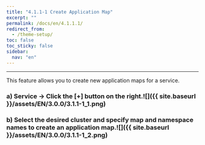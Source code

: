 ```yaml
---
title: "4.1.1-1 Create Application Map"
excerpt: ""
permalink: /docs/en/4.1.1.1/
redirect_from:
  - /theme-setup/
toc: false
toc_sticky: false
sidebar:
  nav: "en"
---
```



---

This feature allows you to create new application maps for a service.

### a\) Service → Click the [+] button on the right.![]({{ site.baseurl }}/assets/EN/3.0.0/3.1.1-1_1.png)

### b\) Select the desired cluster and specify map and namespace names to create an application map.![]({{ site.baseurl }}/assets/EN/3.0.0/3.1.1-1_2.png)
